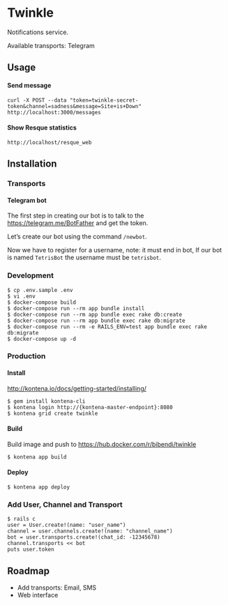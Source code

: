 # Twinkle

Notifications service.

Available transports: Telegram

## Usage

#### Send message

`curl -X POST --data "token=twinkle-secret-token&channel=sadness&message=Site+is+Down" http://localhost:3000/messages`

#### Show Resque statistics

`http://localhost/resque_web`

## Installation

### Transports

#### Telegram bot

The first step in creating our bot is to talk to the https://telegram.me/BotFather and get the token.

Let’s create our bot using the command `/newbot`.

Now we have to register for a username, note: it must end in bot,
If our bot is named `TetrisBot` the username must be `tetrisbot`.

### Development

```
$ cp .env.sample .env
$ vi .env
$ docker-compose build
$ docker-compose run --rm app bundle install
$ docker-compose run --rm app bundle exec rake db:create
$ docker-compose run --rm app bundle exec rake db:migrate
$ docker-compose run --rm -e RAILS_ENV=test app bundle exec rake db:migrate
$ docker-compose up -d
```

### Production

#### Install

http://kontena.io/docs/getting-started/installing/

```
$ gem install kontena-cli
$ kontena login http://{kontena-master-endpoint}:8080
$ kontena grid create twinkle
```

#### Build

Build image and push to https://hub.docker.com/r/bibendi/twinkle

```
$ kontena app build
```

#### Deploy

```
$ kontena app deploy
```

### Add User, Channel and Transport

```
$ rails c
user = User.create!(name: "user_name")
channel = user.channels.create!(name: "channel_name")
bot = user.transports.create!(chat_id: -12345678)
channel.transports << bot
puts user.token
```

## Roadmap

* Add transports: Email, SMS
* Web interface
